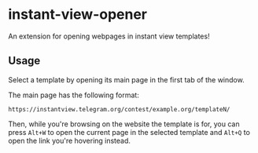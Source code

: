 # instant-view-opener

An extension for opening webpages in instant view templates!

## Usage

Select a template by opening its main page in the first tab of the window.

The main page has the following format:
```
https://instantview.telegram.org/contest/example.org/templateN/
```

Then, while you're browsing on the website the template is for, you can press `Alt+W` to open the current page in the selected template and `Alt+Q` to open the link you're hovering instead.
